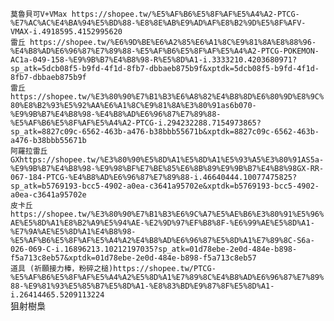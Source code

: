 ```莫魯貝可V+VMax https://shopee.tw/%E5%AF%B6%E5%8F%AF%E5%A4%A2-PTCG-%E7%AC%AC%E4%BA%94%E5%BD%88-%E8%8E%AB%E9%AD%AF%E8%B2%9D%E5%8F%AFV-VMAX-i.4918595.4152995620	```   
```雷丘 https://shopee.tw/%E6%9D%BE%E6%A2%85%E6%A1%8C%E9%81%8A%E8%88%96-%E4%B8%AD%E6%96%87%E7%89%88-%E5%AF%B6%E5%8F%AF%E5%A4%A2-PTCG-POKEMON-AC1a-049-158-%E9%9B%B7%E4%B8%98-R%E5%8D%A1-i.3333210.4203680971?sp_atk=5dcb08f5-b9fd-4f1d-8fb7-dbbaeb875b9f&xptdk=5dcb08f5-b9fd-4f1d-8fb7-dbbaeb875b9f```  
```雷丘 https://shopee.tw/%E3%80%90%E7%B1%B3%E6%A8%82%E4%B8%8D%E6%80%9D%E8%9C%80%E8%B2%93%E5%92%AA%E6%A1%8C%E9%81%8A%E3%80%91as6b070-%E9%9B%B7%E4%B8%98-%E4%B8%AD%E6%96%87%E7%89%88-%E5%AF%B6%E5%8F%AF%E5%A4%A2-PTCG-i.294232288.7154973865?sp_atk=8827c09c-6562-463b-a476-b38bbb55671b&xptdk=8827c09c-6562-463b-a476-b38bbb55671b```  
```阿羅拉雷丘 GXhttps://shopee.tw/%E3%80%90%E5%8D%A1%E5%8D%A1%E5%93%A5%E3%80%91AS5a-%E9%9B%B7%E4%B8%98-%E9%98%BF%E7%BE%85%E6%8B%89%E9%9B%B7%E4%B8%98GX-RR-067-184-PTCG-%E4%B8%AD%E6%96%87%E7%89%88-i.46640444.10077475825?sp_atk=b5769193-bcc5-4902-a0ea-c3641a95702e&xptdk=b5769193-bcc5-4902-a0ea-c3641a95702e```  
```皮卡丘  https://shopee.tw/%E3%80%90%E7%B1%B3%E6%9C%A7%E5%AE%B6%E3%80%91%E5%96%AE%E5%8D%A1%E8%B2%A9%E5%94%AE-%E2%9D%97%EF%B8%8F-%E6%99%AE%E5%8D%A1-%E7%9A%AE%E5%8D%A1%E4%B8%98-%E5%AF%B6%E5%8F%AF%E5%A4%A2%E4%B8%AD%E6%96%87%E5%8D%A1%E7%89%8C-S6a-026-069-C-i.16896213.10212197035?sp_atk=01d78ebe-2e0d-484e-b898-f5a713c8eb57&xptdk=01d78ebe-2e0d-484e-b898-f5a713c8eb57```  
```道具 (祈願接力棒，粉碎之槌)https://shopee.tw/PTCG-%E5%AF%B6%E5%8F%AF%E5%A4%A2%E5%8D%A1%E7%89%8C%E4%B8%AD%E6%96%87%E7%89%88-%E9%81%93%E5%85%B7%E5%8D%A1-%E8%83%BD%E9%87%8F%E5%8D%A1-i.26414465.5209113224```  
狙射樹梟
